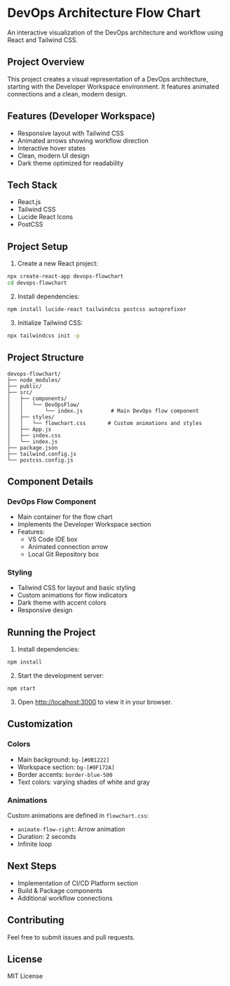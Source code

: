 # DevOps Architecture Flow Chart

An interactive visualization of the DevOps architecture and workflow using React and Tailwind CSS.

## Project Overview

This project creates a visual representation of a DevOps architecture, starting with the Developer Workspace environment. It features animated connections and a clean, modern design.

## Features (Developer Workspace)

- Responsive layout with Tailwind CSS
- Animated arrows showing workflow direction
- Interactive hover states
- Clean, modern UI design
- Dark theme optimized for readability

## Tech Stack

- React.js
- Tailwind CSS
- Lucide React Icons
- PostCSS

## Project Setup

1. Create a new React project:
```bash
npx create-react-app devops-flowchart
cd devops-flowchart
```

2. Install dependencies:
```bash
npm install lucide-react tailwindcss postcss autoprefixer
```

3. Initialize Tailwind CSS:
```bash
npx tailwindcss init -p
```

## Project Structure
```
devops-flowchart/
├── node_modules/
├── public/
├── src/
│   ├── components/
│   │   └── DevOpsFlow/
│   │       └── index.js         # Main DevOps flow component
│   ├── styles/
│   │   └── flowchart.css       # Custom animations and styles
│   ├── App.js
│   ├── index.css
│   └── index.js
├── package.json
├── tailwind.config.js
└── postcss.config.js
```

## Component Details

### DevOps Flow Component
- Main container for the flow chart
- Implements the Developer Workspace section
- Features:
  - VS Code IDE box
  - Animated connection arrow
  - Local Git Repository box

### Styling
- Tailwind CSS for layout and basic styling
- Custom animations for flow indicators
- Dark theme with accent colors
- Responsive design

## Running the Project

1. Install dependencies:
```bash
npm install
```

2. Start the development server:
```bash
npm start
```

3. Open [http://localhost:3000](http://localhost:3000) to view it in your browser.

## Customization

### Colors
- Main background: `bg-[#0B1222]`
- Workspace section: `bg-[#0F172A]`
- Border accents: `border-blue-500`
- Text colors: varying shades of white and gray

### Animations
Custom animations are defined in `flowchart.css`:
- `animate-flow-right`: Arrow animation
- Duration: 2 seconds
- Infinite loop

## Next Steps
- Implementation of CI/CD Platform section
- Build & Package components
- Additional workflow connections

## Contributing
Feel free to submit issues and pull requests.

## License
MIT License